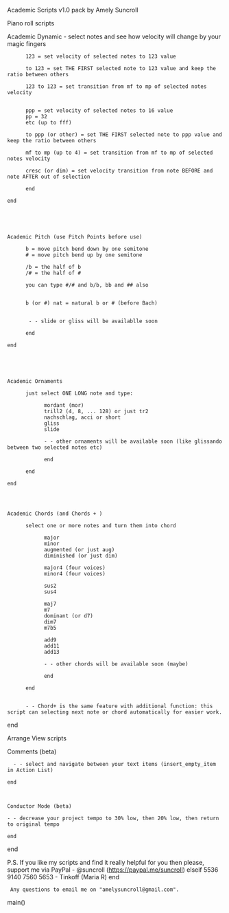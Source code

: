 Academic Scripts v1.0 pack by Amely Suncroll


Piano roll scripts


  Academic Dynamic - select notes and see how velocity will change by your magic fingers

	      123 = set velocity of selected notes to 123 value

	      to 123 = set THE FIRST selected note to 123 value and keep the ratio between others

	      123 to 123 = set transition from mf to mp of selected notes velocity


	      ppp = set velocity of selected notes to 16 value
	      pp = 32
	      etc (up to fff)

	      to ppp (or other) = set THE FIRST selected note to ppp value and keep the ratio between others
	      
	      mf to mp (up to 4) = set transition from mf to mp of selected notes velocity

	      cresc (or dim) = set velocity transition from note BEFORE and note AFTER out of selection

	      end

	end





	Academic Pitch (use Pitch Points before use)

	      b = move pitch bend down by one semitone
	      # = move pitch bend up by one semitone
	      
	      /b = the half of b 
	      /# = the half of #

	      you can type #/# and b/b, bb and ## also


	      b (or #) nat = natural b or # (before Bach)


	       - - slide or gliss will be availablle soon

	      end

	end





	Academic Ornaments

	      just select ONE LONG note and type:

	            mordant (mor)
	            trill2 (4, 8, ... 128) or just tr2
	            nachschlag, acci or short
	            gliss
	            slide

	            - - other ornaments will be available soon (like glissando between two selected notes etc)

	            end

	      end

	end




	Academic Chords (and Chords + )

	      select one or more notes and turn them into chord

	            major
	            minor
	            augmented (or just aug)
	            diminished (or just dim)

	            major4 (four voices)
	            minor4 (four voices)

	            sus2
	            sus4

	            maj7
	            m7
	            dominant (or d7)
	            dim7
	            m7b5

	            add9
	            add11
	            add13

	            - - other chords will be available soon (maybe)

	            end	       

	      end


	      - - Chord+ is the same feature with additional function: this script can selecting next note or chord automatically for easier work.

  end




Arrange View scripts

  Comments (beta)

	  - - select and navigate between your text items (insert_empty_item in Action List)

	end



	Conductor Mode (beta)

	- - decrease your project tempo to 30% low, then 20% low, then return to original tempo

	end
	
end



P.S. If you like my scripts and find it really helpful for you then
        please, support me via PayPal - @suncroll (https://paypal.me/suncroll)
     elseif
        5536 9140 7560 5653 - Tinkoff (Maria R)
     end
     
     Any questions to email me on "amelysuncroll@gmail.com".

main()
